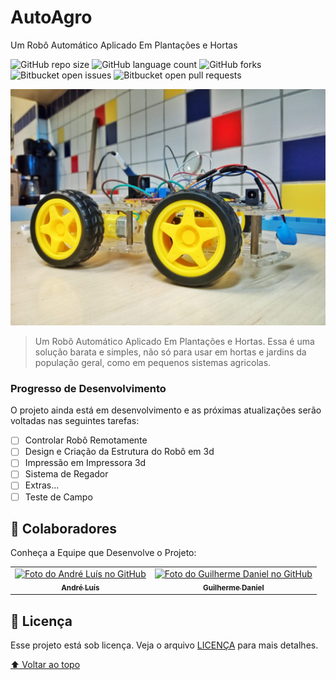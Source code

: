 # AutoAgro
Um Robô Automático Aplicado Em Plantações e Hortas

![GitHub repo size](https://img.shields.io/github/repo-size/iuricode/README-template?style=for-the-badge)
![GitHub language count](https://img.shields.io/github/languages/count/iuricode/README-template?style=for-the-badge)
![GitHub forks](https://img.shields.io/github/forks/iuricode/README-template?style=for-the-badge)
![Bitbucket open issues](https://img.shields.io/bitbucket/issues/iuricode/README-template?style=for-the-badge)
![Bitbucket open pull requests](https://img.shields.io/bitbucket/pr-raw/iuricode/README-template?style=for-the-badge)

<img src="project-image.jpg" alt="exemplo imagem">

> Um Robô Automático Aplicado Em Plantações e Hortas. Essa é uma solução barata e simples, não só para usar em hortas e jardins da população geral, como em pequenos sistemas agricolas.

### Progresso de Desenvolvimento

O projeto ainda está em desenvolvimento e as próximas atualizações serão voltadas nas seguintes tarefas:

- [ ] Controlar Robô Remotamente
- [ ] Design e Criação da Estrutura do Robô em 3d
- [ ] Impressão em Impressora 3d
- [ ] Sistema de Regador
- [ ] Extras...
- [ ] Teste de Campo

## 🤝 Colaboradores

Conheça a Equipe que Desenvolve o Projeto:

<table>
  <tr>
    <td align="center">
      <a href="#">
        <img src="https://avatars.githubusercontent.com/u/70450809?v=4" width="100px;" alt="Foto do André Luís no GitHub"/><br>
        <sub>
          <b>André Luís</b>
        </sub>
      </a>
    </td>
    <td align="center">
      <a href="#">
        <img src="https://avatars.githubusercontent.com/u/22924376?v=4" width="100px;" alt="Foto do Guilherme Daniel no GitHub"/><br>
        <sub>
          <b>Guilherme Daniel</b>
        </sub>
      </a>
    </td>
  </tr>
</table>

## 📝 Licença

Esse projeto está sob licença. Veja o arquivo [LICENÇA](LICENSE.md) para mais detalhes.

[⬆ Voltar ao topo](#nome-do-projeto)<br>
